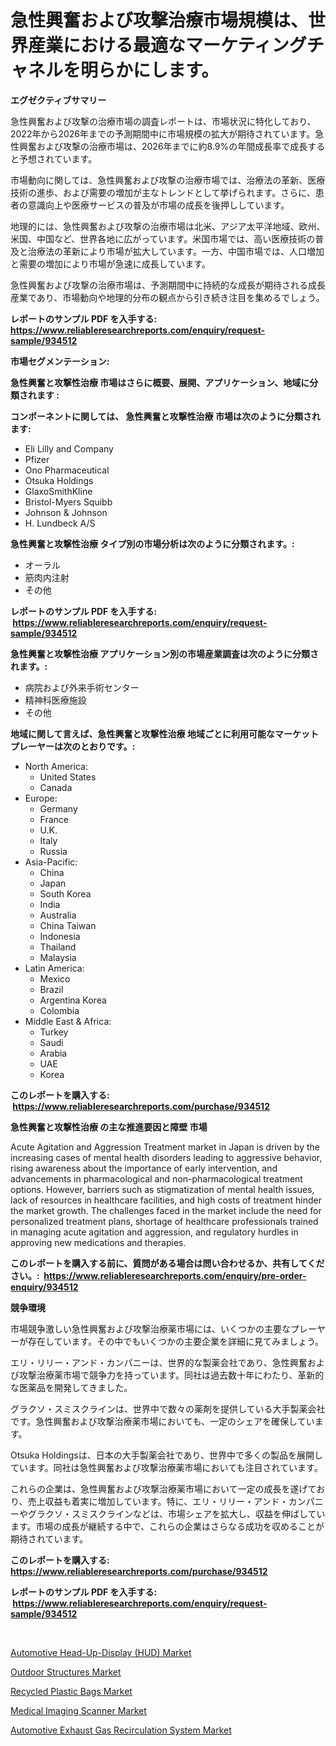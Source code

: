 <p><h1>急性興奮および攻撃治療市場規模は、世界産業における最適なマーケティングチャネルを明らかにします。</h1></p><p><strong>エグゼクティブサマリー</strong></p>
<p><p>急性興奮および攻撃の治療市場の調査レポートは、市場状況に特化しており、2022年から2026年までの予測期間中に市場規模の拡大が期待されています。急性興奮および攻撃の治療市場は、2026年までに約8.9%の年間成長率で成長すると予想されています。</p><p>市場動向に関しては、急性興奮および攻撃の治療市場では、治療法の革新、医療技術の進歩、および需要の増加が主なトレンドとして挙げられます。さらに、患者の意識向上や医療サービスの普及が市場の成長を後押ししています。</p><p>地理的には、急性興奮および攻撃の治療市場は北米、アジア太平洋地域、欧州、米国、中国など、世界各地に広がっています。米国市場では、高い医療技術の普及と治療法の革新により市場が拡大しています。一方、中国市場では、人口増加と需要の増加により市場が急速に成長しています。</p><p>急性興奮および攻撃の治療市場は、予測期間中に持続的な成長が期待される成長産業であり、市場動向や地理的分布の観点から引き続き注目を集めるでしょう。</p></p>
<p><strong>レポートのサンプル PDF を入手する: <a href="https://www.reliableresearchreports.com/enquiry/request-sample/934512">https://www.reliableresearchreports.com/enquiry/request-sample/934512</a></strong></p>
<p><strong>市場セグメンテーション:</strong></p>
<p><strong> 急性興奮と攻撃性治療 市場はさらに概要、展開、アプリケーション、地域に分類されます :</strong></p>
<p><strong>コンポーネントに関しては、 急性興奮と攻撃性治療 市場は次のように分類されます: &nbsp;</strong></p>
<p><ul><li>Eli Lilly and Company</li><li>Pfizer</li><li>Ono Pharmaceutical</li><li>Otsuka Holdings</li><li>GlaxoSmithKline</li><li>Bristol-Myers Squibb</li><li>Johnson & Johnson</li><li>H. Lundbeck A/S</li></ul></p>
<p><strong> 急性興奮と攻撃性治療 タイプ別の市場分析は次のように分類されます。:</strong></p>
<p><ul><li>オーラル</li><li>筋肉内注射</li><li>その他</li></ul></p>
<p><strong>レポートのサンプル PDF を入手する: &nbsp;<a href="https://www.reliableresearchreports.com/enquiry/request-sample/934512">https://www.reliableresearchreports.com/enquiry/request-sample/934512</a></strong></p>
<p><strong> 急性興奮と攻撃性治療 アプリケーション別の市場産業調査は次のように分類されます。:</strong></p>
<p><ul><li>病院および外来手術センター</li><li>精神科医療施設</li><li>その他</li></ul></p>
<p><strong>地域に関して言えば、急性興奮と攻撃性治療 地域ごとに利用可能なマーケットプレーヤーは次のとおりです。:</strong></p>
<p><ul>
    <li>
        North America:
        <ul>
            <li>United States</li>
            <li>Canada</li>
        </ul>
    </li>
    <li>
        Europe:
        <ul>
            <li>Germany</li>
            <li>France</li>
            <li>U.K.</li>
            <li>Italy</li>
            <li>Russia</li>
        </ul>
    </li>
    <li>
        Asia-Pacific:
        <ul>
            <li>China</li>
            <li>Japan</li>
            <li>South Korea</li>
            <li>India</li>
            <li>Australia</li>
            <li>China Taiwan</li>
            <li>Indonesia</li>
            <li>Thailand</li>
            <li>Malaysia</li>
        </ul>
    </li>
    <li>
        Latin America:
        <ul>
            <li>Mexico</li>
            <li>Brazil</li>
            <li>Argentina Korea</li>
            <li>Colombia</li>
        </ul>
    </li>
    <li>
        Middle East & Africa:
        <ul>
            <li>Turkey</li>
            <li>Saudi</li>
            <li>Arabia</li>
            <li>UAE</li>
            <li>Korea</li>
        </ul>
    </li>
    </ul></p>
<p><strong>このレポートを購入する: &nbsp;<a href="https://www.reliableresearchreports.com/purchase/934512">https://www.reliableresearchreports.com/purchase/934512</a></strong></p>
<p><strong>急性興奮と攻撃性治療 の主な推進要因と障壁 市場</strong></p>
<p><p>Acute Agitation and Aggression Treatment market in Japan is driven by the increasing cases of mental health disorders leading to aggressive behavior, rising awareness about the importance of early intervention, and advancements in pharmacological and non-pharmacological treatment options. However, barriers such as stigmatization of mental health issues, lack of resources in healthcare facilities, and high costs of treatment hinder the market growth. The challenges faced in the market include the need for personalized treatment plans, shortage of healthcare professionals trained in managing acute agitation and aggression, and regulatory hurdles in approving new medications and therapies.</p></p>
<p><strong>このレポートを購入する前に、質問がある場合は問い合わせるか、共有してください。:&nbsp; <a href="https://www.reliableresearchreports.com/enquiry/pre-order-enquiry/934512">https://www.reliableresearchreports.com/enquiry/pre-order-enquiry/934512</a></strong></p>
<p><strong>競争環境</strong></p>
<p><p>市場競争激しい急性興奮および攻撃治療薬市場には、いくつかの主要なプレーヤーが存在しています。その中でもいくつかの主要企業を詳細に見てみましょう。</p><p>エリ・リリー・アンド・カンパニーは、世界的な製薬会社であり、急性興奮および攻撃治療薬市場で競争力を持っています。同社は過去数十年にわたり、革新的な医薬品を開発してきました。</p><p>グラクソ・スミスクラインは、世界中で数々の薬剤を提供している大手製薬会社です。急性興奮および攻撃治療薬市場においても、一定のシェアを確保しています。</p><p>Otsuka Holdingsは、日本の大手製薬会社であり、世界中で多くの製品を展開しています。同社は急性興奮および攻撃治療薬市場においても注目されています。</p><p>これらの企業は、急性興奮および攻撃治療薬市場において一定の成長を遂げており、売上収益も着実に増加しています。特に、エリ・リリー・アンド・カンパニーやグラクソ・スミスクラインなどは、市場シェアを拡大し、収益を伸ばしています。市場の成長が継続する中で、これらの企業はさらなる成功を収めることが期待されています。</p></p>
<p><strong>このレポートを購入する: &nbsp; <a href="https://www.reliableresearchreports.com/purchase/934512">https://www.reliableresearchreports.com/purchase/934512</a></strong></p>
<p><strong>レポートのサンプル PDF を入手する: &nbsp;<a href="https://www.reliableresearchreports.com/enquiry/request-sample/934512">https://www.reliableresearchreports.com/enquiry/request-sample/934512</a></strong><strong></strong></p>
<p>&nbsp;</p>
<p><p><a href="https://automatic-knee-4c7.notion.site/Automotive-Head-Up-Display-HUD-Market-Size-Growth-Outlook-from-2024-to-2031-projecting-at-Market-0bb4d35bf30343e784384a38402570b9">Automotive Head-Up-Display (HUD) Market</a></p><p><a href="https://view.publitas.com/reportprime-1/outdoor-structures-market-size-growing-and-forecasted-for-period-from-2024-2031-and-provides-complete-market-analysis-of-this-market/">Outdoor Structures Market</a></p><p><a href="https://view.publitas.com/reportprime-1/recycled-plastic-bags-market-furnish-information-about-market-size-market-share-market-dynamics-and-projections-spanning-from-2024-to-2031/">Recycled Plastic Bags Market</a></p><p><a href="https://github.com/Sarissaschmalingtr6fz2739/Market-Research-Report-List-1/blob/main/medical-imaging-scanner-market.md">Medical Imaging Scanner Market</a></p><p><a href="https://sulfuric-clavicle-d39.notion.site/Automotive-Exhaust-Gas-Recirculation-System-Market-Size-and-Growth-Market-Segmentation-Regional-an-19e34a561db34085959059aacbff4c9c">Automotive Exhaust Gas Recirculation System Market</a></p></p>